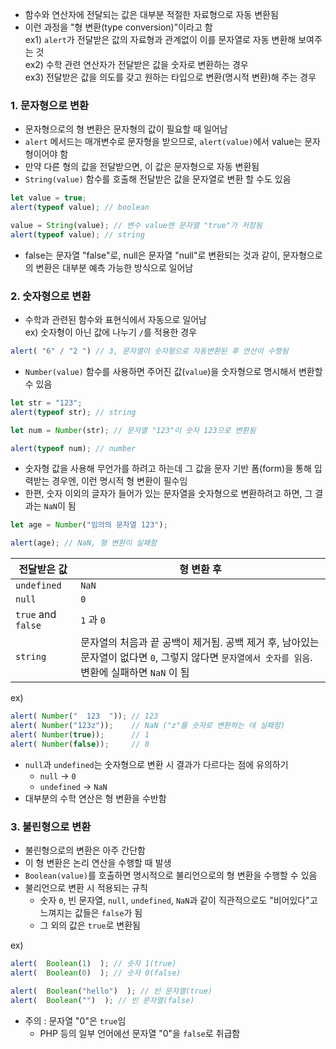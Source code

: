 - 함수와 연산자에 전달되는 값은 대부분 적절한 자료형으로 자동 변환됨
- 이런 과정을 "형 변환(type conversion)"이라고 함  
ex1) `alert`가 전달받은 값의 자료형과 관계없이 이를 문자열로 자동 변환해 보여주는 것  
ex2) 수학 관련 연산자가 전달받은 값을 숫자로 변환하는 경우  
ex3) 전달받은 값을 의도를 갖고 원하는 타입으로 변환(명시적 변환)해 주는 경우

### 1. 문자형으로 변환
- 문자형으로의 형 변환은 문자형의 값이 필요할 때 일어남
- `alert` 메서드는 매개변수로 문자형을 받으므로, `alert(value)`에서 value는 문자형이어야 함
- 만약 다른 형의 값을 전달받으면, 이 값은 문자형으로 자동 변환됨
- `String(value)` 함수를 호출해 전달받은 값을 문자열로 변환 할 수도 있음
``` javascript
let value = true;
alert(typeof value); // boolean

value = String(value); // 변수 value엔 문자열 "true"가 저장됨
alert(typeof value); // string
```
- false는 문자열 "false"로, null은 문자열 "null"로 변환되는 것과 같이, 문자형으로의 변환은 대부분 예측 가능한 방식으로 일어남

### 2. 숫자형으로 변환
- 수학과 관련된 함수와 표현식에서 자동으로 일어남  
ex) 숫자형이 아닌 값에 나누기 `/`를 적용한 경우
``` javascript
alert( "6" / "2 ") // 3, 문자열이 숫자형으로 자동변환된 후 연산이 수행됨
```
- `Number(value)` 함수를 사용하면 주어진 값(`value`)을 숫자형으로 명시해서 변환할 수 있음
``` javascript
let str = "123";
alert(typeof str); // string

let num = Number(str); // 문자열 "123"이 숫자 123으로 변환됨

alert(typeof num); // number
```
- 숫자형 값을 사용해 무언가를 하려고 하는데 그 값을 문자 기반 폼(form)을 통해 입력받는 경우엔, 이런 명시적 형 변환이 필수임
- 한편, 숫자 이외의 글자가 들어가 있는 문자열을 숫자형으로 변환하려고 하면, 그 결과는 `NaN`이 됨  
``` javascript
let age = Number("임의의 문자열 123");

alert(age); // NaN, 형 변환이 실패함
```
| 전달받은 값 | 형 변환 후 |
| --- | --- |
| `undefined` | `NaN` |
| `null` | `0` |
| `true` and `false` | `1` 과 `0` |
| `string` | 문자열의 처음과 끝 공백이 제거됨. 공백 제거 후, 남아있는 문자열이 없다면 `0`, 그렇지 않다면 `문자열에서 숫자를 읽음`. 변환에 실패하면 `NaN` 이 됨|

ex)
``` javascript
alert( Number("  123  ")); // 123
alert( Number("123z"));    // NaN ("z"를 숫자로 변환하는 데 실패함)
alert( Number(true));      // 1
alert( Number(false));     // 0
```
- `null`과 `undefined`는 숫자형으로 변환 시 결과가 다르다는 점에 유의하기
    - `null` -> `0`
    - `undefined` -> `NaN`
- 대부분의 수학 연산은 형 변환을 수반함

### 3. 불린형으로 변환
- 불린형으로의 변환은 아주 간단함
- 이 형 변환은 논리 연산을 수행할 때 발생
- `Boolean(value)`를 호출하면 명시적으로 불리언으로의 형 변환을 수행할 수 있음
- 불리언으로 변환 시 적용되는 규칙
    - 숫자 `0`, 빈 문자열, `null`, `undefined`, `NaN`과 같이 직관적으로도 "비어있다"고 느껴지는 값들은 `false`가 됨
    - 그 외의 값은 `true`로 변환됨

ex)
``` javascript
alert(  Boolean(1)  ); // 숫자 1(true)
alert(  Boolean(0)  ); // 숫자 0(false)

alert(  Boolean("hello")  ); // 빈 문자열(true)
alert(  Boolean("")  ); // 빈 문자열(false)
```
- 주의 : 문자열 "0"은 `true`임
    - PHP 등의 일부 언어에선 문자열 "0"을 `false`로 취급함